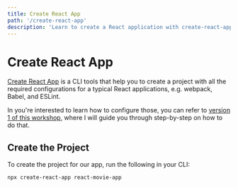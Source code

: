 ```yaml
---
title: Create React App
path: '/create-react-app'
description: 'Learn to create a React application with create-react-app CLI'
---
```


# Create React App

[Create React App][create-react-app] is a CLI tools that help you to create a project with all the required configurations for a typical React applications, e.g. webpack, Babel, and ESLint.

In you're interested to learn how to configure those, you can refer to [version 1 of this workshop][v1-website], where I will guide you through step-by-step on how to do that.

## Create the Project

To create the project for our app, run the following in your CLI:

```bash
npx create-react-app react-movie-app
```

[create-react-app]: https://facebook.github.io/create-react-app/
[v1-website]: https://intro-to-react-js.netlify.com/
